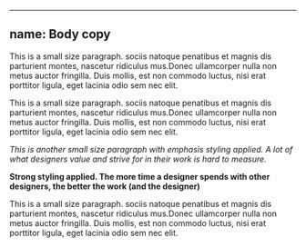 
---
name: Body copy
---
<section class="section-body">
  <p>This is a small size paragraph. sociis natoque penatibus et magnis dis parturient montes, nascetur ridiculus mus.Donec ullamcorper nulla non metus auctor fringilla. Duis mollis, est non commodo luctus, nisi erat porttitor ligula, eget lacinia odio sem nec elit.</p>
  <p>This is a small size paragraph. sociis natoque penatibus et magnis dis parturient montes, nascetur ridiculus mus.Donec ullamcorper nulla non metus auctor fringilla. Duis mollis, est non commodo luctus, nisi erat porttitor ligula, eget lacinia odio sem nec elit.</p>
  <p><em>This is another small size paragraph with emphasis styling applied. A lot of what designers value and strive for in their work is hard to measure.</em></p>
  <p><strong>Strong styling applied. The more time a designer spends with other designers, the better the work (and the designer)</strong></p>
  <p>This is a small size paragraph. sociis natoque penatibus et magnis dis parturient montes, nascetur ridiculus mus.Donec ullamcorper nulla non metus auctor fringilla. Duis mollis, est non commodo luctus, nisi erat porttitor ligula, eget lacinia odio sem nec elit.</p>
</section>